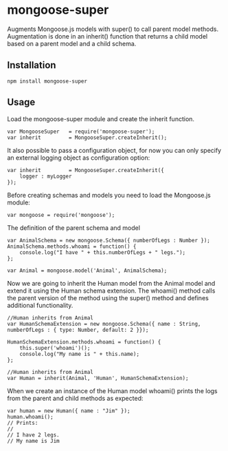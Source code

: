 # mongoose-super
Augments Mongoose.js models with super() to call parent model methods. Augmentation is done in an inherit() function that returns a child model based on a parent model and a child schema.

## Installation

    npm install mongoose-super
    
## Usage

Load the mongoose-super module and create the inherit function.

    var MongooseSuper   = require('mongoose-super');
    var inherit         = MongooseSuper.createInherit();
    
It also possible to pass a configuration object, for now you can only specify an external logging object as configuration option:

    var inherit         = MongooseSuper.createInherit({
        logger : myLogger
    });
    
Before creating schemas and models you need to load the Mongoose.js module:

    var mongoose = require('mongoose');

The definition of the parent schema and model

    var AnimalSchema = new mongoose.Schema({ numberOfLegs : Number });
    AnimalSchema.methods.whoami = function() {
        console.log("I have " + this.numberOfLegs + " legs.");
    };

    var Animal = mongoose.model('Animal', AnimalSchema);

Now we are going to inherit the Human model from the Animal model and extend it using the Human schema extension. 
The whoami() method calls the parent version of the method using the super() method and defines additional functionality.

    //Human inherits from Animal
    var HumanSchemaExtension = new mongoose.Schema({ name : String,  numberOfLegs : { type: Number, default: 2 }});
    
    HumanSchemaExtension.methods.whoami = function() {
        this.super('whoami')();
        console.log("My name is " + this.name);
    };

    //Human inherits from Animal
    var Human = inherit(Animal, 'Human', HumanSchemaExtension);

When we create an instance of the Human model whoami() prints the logs from the parent and child methods as expected:

    var human = new Human({ name : "Jim" });
    human.whoami();
    // Prints:
    //
    // I have 2 legs.
    // My name is Jim

